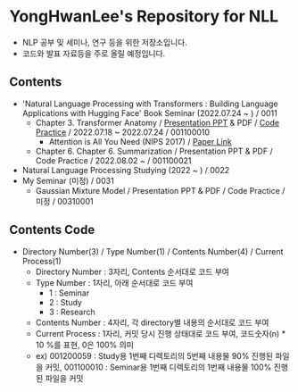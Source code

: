 # YongHwanLee's Repository for NLL
- NLP 공부 및 세미나, 연구 등을 위한 저장소입니다.
- 코드와 발표 자료등을 주로 올릴 예정입니다.

## Contents
- 'Natural Language Processing with Transformers : Building Language Applications with Hugging Face' Book Seminar (2022.07.24 ~ ) / 0011
    - Chapter 3. Transformer Anatomy / [Presentation PPT](https://github.com/NLL-JBNU/YongHwanLee/tree/main/Seminar/Book_Natural%20Language%20Processing%20with%20Transformers/Presentation%20files) & PDF / [Code Practice](https://github.com/NLL-JBNU/YongHwanLee/tree/main/Seminar/Book_Natural%20Language%20Processing%20with%20Transformers/Chapter%203.%20Transformer%20Anatomy) / 2022.07.18 ~ 2022.07.24 / 001100010
        - Attention is All You Need (NIPS 2017) / [Paper Link](https://arxiv.org/abs/1706.03762)
    - Chapter 6. Chapter 6. Summarization / Presentation PPT & PDF / Code Practice / 2022.08.02 ~  / 001100021
- Natural Language Processing Studying (2022 ~ ) / 0022
- My Seminar (미정) / 0031
    - Gaussian Mixture Model / Presentation PPT & PDF / Code Practice / 미정 / 00310001

## Contents Code
- Directory Number(3) / Type Number(1) / Contents Number(4) / Current Process(1)
    - Directory Number : 3자리, Contents 순서대로 코드 부여
    - Type Number : 1자리, 아래 순서대로 코드 부여
        - 1 : Seminar
        - 2 : Study
        - 3 : Research
    - Contents Number : 4자리, 각 directory별 내용의 순서대로 코드 부여
    - Current Process : 1자리, 커밋 당시 진행 상태대로 코드 부여, 코드숫자(n) * 10 %를 표현, 0은 100% 의미
    - ex) 001200059 : Study용 1번째 디렉토리의 5번째 내용물 90% 진행된 파일을 커밋, 001100010 : Seminar용 1번째 디렉토리의 1번째 내용물 100% 진행된 파일을 커밋
